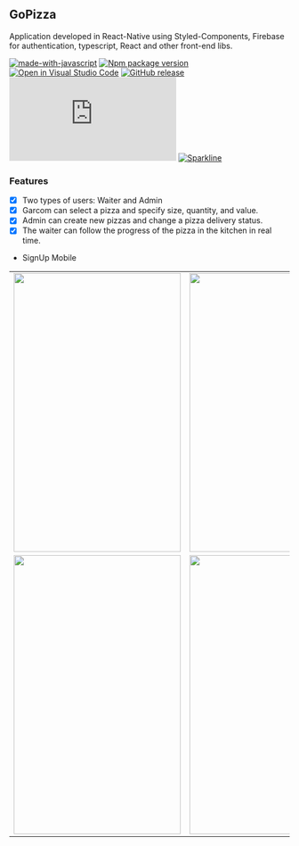 ## GoPizza

Application developed in React-Native using Styled-Components, Firebase for authentication, typescript, React and other front-end libs.

[![made-with-javascript](https://img.shields.io/badge/Made%20with-JavaScript-1f425f.svg)](https://www.javascript.com)
[![Npm package version](https://badgen.net/npm/v/express)](https://npmjs.com/package/express)
[![Open in Visual Studio Code](https://open.vscode.dev/badges/open-in-vscode.svg)](https://github.dev/skyxcripto/gopizza)
[![GitHub release](https://img.shields.io/github/release/Naereen/StrapDown.js.svg)](https://GitHub.com/Naereen/StrapDown.js/releases/)
[![GitHub commits](https://badgen.net/github/commits/Naereen/Strapdown.js)](https://github.com/skyxcripto/gopizza/commits?author=skyxcripto)
[![Sparkline](https://stars.medv.io/Naereen/badges.svg)](https://stars.medv.io/Naereen/badges)

### Features

- [x] Two types of users: Waiter and Admin
- [x] Garcom can select a pizza and specify size, quantity, and value.
- [x] Admin can create new pizzas and change a pizza delivery status.
- [x] The waiter can follow the progress of the pizza in the kitchen in real time.

* SignUp Mobile

<table>
  <tr>
    <td><img src="https://github.com/skyxcripto/gopizza/blob/master/public/Login.png" width="300" height="500"/></td>
    <td><img src="https://github.com/skyxcripto/gopizza/blob/master/public/Login.png" width="300" height="500"/></td>
  </tr>
  <tr>
    <td><img src="https://github.com/skyxcripto/gopizza/blob/master/public/Login.png" width="300" height="500"/></td>
    <td><img src="https://github.com/skyxcripto/gopizza/blob/master/public/Login.png" width="300" height="500"/></td>
  </tr>
</table>







